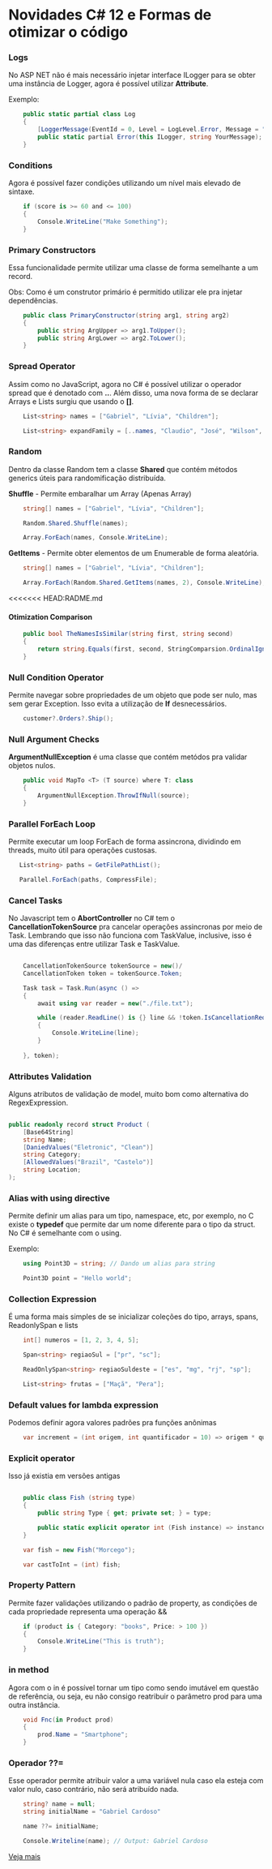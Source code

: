# Novidades C# 12 e Formas de otimizar o código

### Logs

No ASP NET não é mais necessário injetar interface ILogger para se obter uma instância de Logger, agora é possível
utilizar **Attribute**.

Exemplo:

```cs
    public static partial class Log 
    {
        [LoggerMessage(EventId = 0, Level = LogLevel.Error, Message = "An error occurred")]
        public static partial Error(this ILogger, string YourMessage);
    }
```

### Conditions

Agora é possível fazer condições utilizando um nível mais elevado de sintaxe.

```cs
    if (score is >= 60 and <= 100)
    {
        Console.WriteLine("Make Something");
    }
```

### Primary Constructors

Essa funcionalidade permite utilizar uma classe de forma semelhante a um record. 

Obs: Como é um construtor primário é permitido utilizar ele pra injetar dependências.

```cs
    public class PrimaryConstructor(string arg1, string arg2)
    {
        public string ArgUpper => arg1.ToUpper();
        public string ArgLower => arg2.ToLower();
    }
```


### Spread Operator

Assim como no JavaScript, agora no C# é possível utilizar o operador spread que é denotado com **..**. Além disso,
uma nova forma de se declarar Arrays e Lists surgiu que usando o **[]**.


```cs
    List<string> names = ["Gabriel", "Lívia", "Children"];

    List<string> expandFamily = [..names, "Claudio", "José", "Wilson", "Chimbinha"];
```

### Random

Dentro da classe Random tem a classe **Shared** que contém métodos generics úteis para randomificação distribuída.

**Shuffle** - Permite embaralhar um Array (Apenas Array)

```cs
    string[] names = ["Gabriel", "Lívia", "Children"];

    Random.Shared.Shuffle(names);

    Array.ForEach(names, Console.WriteLine);
```

**GetItems** - Permite obter elementos de um Enumerable de forma aleatória.

```cs
    string[] names = ["Gabriel", "Lívia", "Children"];

    Array.ForEach(Random.Shared.GetItems(names, 2), Console.WriteLine);
```
<<<<<<< HEAD:RADME.md

#### Otimization Comparison

```cs
    public bool TheNamesIsSimilar(string first, string second)
    {
        return string.Equals(first, second, StringComparsion.OrdinalIgnoreCase);
    }
```


### Null Condition Operator

Permite navegar sobre propriedades de um objeto que pode ser nulo, mas sem gerar Exception. Isso evita a utilização de **If** desnecessários.

```cs
    customer?.Orders?.Ship();
```

### Null Argument Checks 

**ArgumentNullException** é uma classe que contém metódos pra validar objetos nulos.


```cs
    public void MapTo <T> (T source) where T: class
    {
        ArgumentNullException.ThrowIfNull(source);
    }
```

### Parallel ForEach Loop

Permite executar um loop ForEach de forma assincrona, dividindo em threads, muito útil para operações custosas.

```cs
   List<string> paths = GetFilePathList();

   Parallel.ForEach(paths, CompressFile);
```

### Cancel Tasks 

No Javascript tem o **AbortController** no C# tem o **CancellationTokenSource** pra cancelar operações assincronas por meio de Task. Lembrando que isso não funciona com TaskValue, inclusive, isso é uma das diferenças entre utilizar Task e TaskValue.

```cs

    CancellationTokenSource tokenSource = new()/
    CancellationToken token = tokenSource.Token;

    Task task = Task.Run(async () => 
    {
        await using var reader = new("./file.txt");

        while (reader.ReadLine() is {} line && !token.IsCancellationRequested)
        {
            Console.WriteLine(line);
        }
        
    }, token);

```

### Attributes Validation

Alguns atributos de validação de model, muito bom como alternativa do RegexExpression.

```cs

public readonly record struct Product (
    [Base64String]
    string Name;
    [DaniedValues("Eletronic", "Clean")]
    string Category;
    [AllowedValues("Brazil", "Castelo")]
    string Location;
);

```

### Alias with using directive

Permite definir um alias para um tipo, namespace, etc, por exemplo, no C existe o **typedef** que permite dar um nome diferente para o tipo da struct. No C# é semelhante com o using.

Exemplo:

```cs
    using Point3D = string; // Dando um alias para string

    Point3D point = "Hello world";

```

### Collection Expression

É uma forma mais simples de se inicializar coleções do tipo, arrays, spans, ReadonlySpan e lists

```cs
    int[] numeros = [1, 2, 3, 4, 5];

    Span<string> regiaoSul = ["pr", "sc"];

    ReadOnlySpan<string> regiaoSuldeste = ["es", "mg", "rj", "sp"];

    List<string> frutas = ["Maçã", "Pera"];
```


### Default values for lambda expression

Podemos definir agora valores padrões pra funções anônimas

```cs
    var increment = (int origem, int quantificador = 10) => origem * quantificador;
```


### Explicit operator

Isso já existia em versões antigas

```cs

    public class Fish (string type) 
    {
        public string Type { get; private set; } = type;

        public static explicit operator int (Fish instance) => instance.GetHashCode();
    }

    var fish = new Fish("Morcego");

    var castToInt = (int) fish;
```

### Property Pattern

Permite fazer validações utilizando o padrão de property, as condições de cada propriedade representa uma operação &&

```cs
    if (product is { Category: "books", Price: > 100 })
    {
        Console.WriteLine("This is truth");
    }
```

### in method

Agora com o in é possível tornar um tipo como sendo imutável em questão de referência, ou seja, eu não consigo reatribuir o parâmetro prod para uma outra instância.


```cs
    void Fnc(in Product prod)
    {
        prod.Name = "Smartphone";
    }
```

### Operador ??=

Esse operador permite atribuir valor a uma variável nula caso ela esteja com valor nulo, caso contrário, não será atribuído nada.

```cs
    string? name = null;
    string initialName = "Gabriel Cardoso"

    name ??= initialName; 

    Console.Writeline(name); // Output: Gabriel Cardoso
```


[Veja mais](/Markdowns/More.md)

